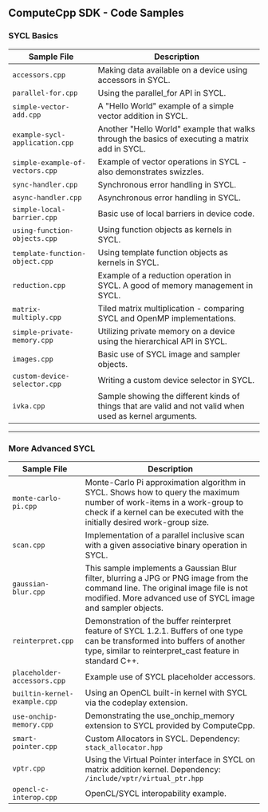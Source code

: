## ComputeCpp SDK - Code Samples

### SYCL Basics

Sample File                       | Description 
--------------------------------- | --------------------------------------------------------------------------------------------------------
`accessors.cpp`                   | Making data available on a device using accessors in SYCL.
`parallel-for.cpp`                | Using the parallel_for API in SYCL.
`simple-vector-add.cpp`           | A "Hello World" example of a simple vector addition in SYCL.
`example-sycl-application.cpp`    | Another "Hello World" example that walks through the basics of executing a matrix add in SYCL.
`simple-example-of-vectors.cpp`   | Example of vector operations in SYCL - also demonstrates swizzles.
`sync-handler.cpp`                | Synchronous error handling in SYCL.
`async-handler.cpp`               | Asynchronous error handling in SYCL.
`simple-local-barrier.cpp`        | Basic use of local barriers in device code.
`using-function-objects.cpp`      | Using function objects as kernels in SYCL.
`template-function-object.cpp`    | Using template function objects as kernels in SYCL.
`reduction.cpp`                   | Example of a reduction operation in SYCL. A good of memory management in SYCL.
`matrix-multiply.cpp`             | Tiled matrix multiplication - comparing SYCL and OpenMP implementations.
`simple-private-memory.cpp`       | Utilizing private memory on a device using the hierarchical API in SYCL.
`images.cpp`                      | Basic use of SYCL image and sampler objects.
`custom-device-selector.cpp`      | Writing a custom device selector in SYCL.
`ivka.cpp`                        | Sample showing the different kinds of things that are valid and not valid when used as kernel arguments.

---

### More Advanced SYCL

Sample File                       | Description 
--------------------------------  | ---------------------------------------------------------------------------------------------------------------------------------
`monte-carlo-pi.cpp`              | Monte-Carlo Pi approximation algorithm in SYCL. Shows how to query the maximum number of work-items in a work-group to check if a kernel can be executed with the initially desired work-group size.
`scan.cpp`                        | Implementation of a parallel inclusive scan with a given associative binary operation in SYCL.
`gaussian-blur.cpp`               | This sample implements a Gaussian Blur filter, blurring a JPG or PNG image from the command line. The original image file is not modified. More advanced use of SYCL image and sampler objects.
`reinterpret.cpp`                 | Demonstration of the buffer reinterpret feature of SYCL 1.2.1. Buffers of one type can be transformed into buffers of another type, similar to reinterpret_cast feature in standard C++.
`placeholder-accessors.cpp`       | Example use of SYCL placeholder accessors.
`builtin-kernel-example.cpp`      | Using an OpenCL built-in kernel with SYCL via the codeplay extension.
`use-onchip-memory.cpp`           | Demonstrating the use_onchip_memory extension to SYCL provided by ComputeCpp.
`smart-pointer.cpp`               | Custom Allocators in SYCL. Dependency: `stack_allocator.hpp`
`vptr.cpp`                        | Using the Virtual Pointer interface in SYCL on matrix addition kernel. Dependency: `/include/vptr/virtual_ptr.hpp`
`opencl-c-interop.cpp`            | OpenCL/SYCL interopability example.
